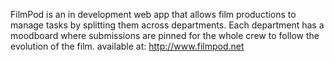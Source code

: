 FilmPod is an in development web app that allows film productions to manage tasks by splitting them across departments. Each department has a moodboard where submissions are pinned for the whole crew to follow the evolution of the film.
available at: http://www.filmpod.net
